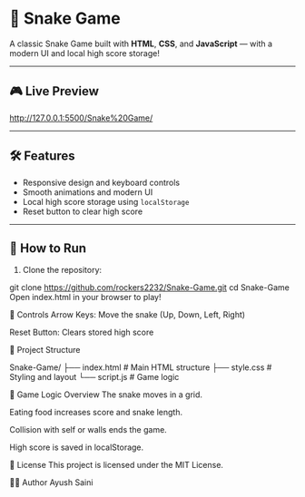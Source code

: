 # 🐍 Snake Game

A classic Snake Game built with **HTML**, **CSS**, and **JavaScript** — with a modern UI and local high score storage!

---

## 🎮 Live Preview

http://127.0.0.1:5500/Snake%20Game/

---

## 🛠 Features

- Responsive design and keyboard controls
- Smooth animations and modern UI
- Local high score storage using `localStorage`
- Reset button to clear high score

---

## 🚀 How to Run

1. Clone the repository:

git clone https://github.com/rockers2232/Snake-Game.git
cd Snake-Game
Open index.html in your browser to play!

🎯 Controls
Arrow Keys: Move the snake (Up, Down, Left, Right)

Reset Button: Clears stored high score

📂 Project Structure

Snake-Game/
├── index.html      # Main HTML structure
├── style.css       # Styling and layout
└── script.js       # Game logic

🧠 Game Logic Overview
The snake moves in a grid.

Eating food increases score and snake length.

Collision with self or walls ends the game.

High score is saved in localStorage.

📃 License
This project is licensed under the MIT License.

👨‍💻 Author
Ayush Saini

